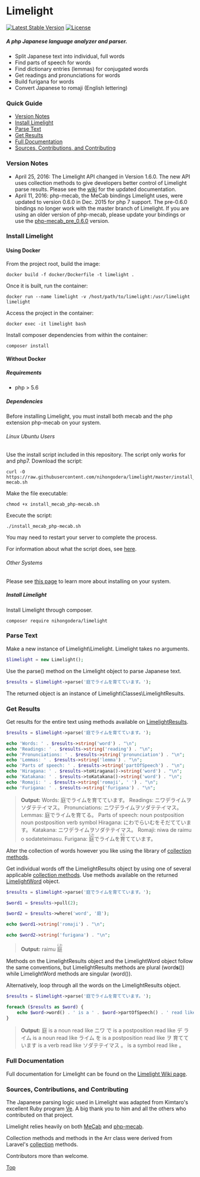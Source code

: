 # Limelight
[![Latest Stable Version](https://poser.pugx.org/nihongodera/limelight/version.svg)](//packagist.org/packages/nihongodera/limelight)
[![License](https://poser.pugx.org/nihongodera/limelight/license.svg)](//packagist.org/packages/nihongodera/limelight)
##### A php Japanese language analyzer and parser.
  - Split Japanese text into individual, full words
  - Find parts of speech for words
  - Find dictionary entries (lemmas) for conjugated words
  - Get readings and pronunciations for words
  - Build furigana for words
  - Convert Japanese to romaji (English lettering)

### Quick Guide
  - [Version Notes](#version-notes)
  - [Install Limelight](#install-limelight)
  - [Parse Text](#parse-text)
  - [Get Results](#get-results)
  - [Full Documentation](#full-documentation)
  - [Sources, Contributions, and Contributing](#sources-contributions-and-contributing)

### Version Notes
  - April 25, 2016: The Limelight API changed in Version 1.6.0. The new API uses collection methods to give developers better control of Limelight parse results. Please see the [wiki](https://github.com/nihongodera/limelight/wiki) for the updated documentation.
  - April 11, 2016: php-mecab, the MeCab bindings Limelight uses, were updated to version 0.6.0 in Dec. 2015 for php 7 support. The pre-0.6.0 bindings no longer work with the master branch of Limelight. If you are using an older version of php-mecab, please update your bindings or use the [php-mecab_pre_0.6.0](https://github.com/nihongodera/limelight/tree/php-mecab_pre_0.6.0) version.

### Install Limelight
#### Using Docker
From the project root, build the image:
```
docker build -f docker/Dockerfile -t limelight .
```

Once it is built, run the container:
```
docker run --name limelight -v /host/path/to/limelight:/usr/limelight limelight
```

Access the project in the container:
```
docker exec -it limelight bash
```

Install composer dependencies from within the container:
```
composer install
```

#### Without Docker
##### Requirements
  - php > 5.6

##### Dependencies
Before installing Limelight, you must install both mecab and the php extension php-mecab on your system.

###### Linux Ubuntu Users
Use the install script included in this repository. The script only works for and php7.
Download the script:
```
curl -O https://raw.githubusercontent.com/nihongodera/limelight/master/install_mecab_php-mecab.sh
```
Make the file executable:
```
chmod +x install_mecab_php-mecab.sh
```
Execute the script:
```
./install_mecab_php-mecab.sh
```
You may need to restart your server to complete the process.

For information about what the script does, see [here](https://github.com/nihongodera/limelight/wiki/Install-Script).

###### Other Systems

Please see [this page](https://github.com/nihongodera/php-mecab-documentation) to learn more about installing on your system.

##### Install Limelight
Install Limelight through composer.
```
composer require nihongodera/limelight
```

### Parse Text
Make a new instance of Limelight\Limelight.  Limelight takes no arguments.
```php
$limelight = new Limelight();
```

Use the parse() method on the Limelight object to parse Japanese text.
```php
$results = $limelight->parse('庭でライムを育てています。');
```
The returned object is an instance of Limelight\Classes\LimelightResults.

### Get Results
Get results for the entire text using methods available on [LimelightResults](https://github.com/nihongodera/limelight/wiki/LimelightResults).
```php
$results = $limelight->parse('庭でライムを育てています。');

echo 'Words: ' . $results->string('word') . "\n";
echo 'Readings: ' . $results->string('reading') . "\n";
echo 'Pronunciations: ' . $results->string('pronunciation') . "\n";
echo 'Lemmas: ' . $results->string('lemma') . "\n";
echo 'Parts of speech: ' . $results->string('partOfSpeech') . "\n";
echo 'Hiragana: ' . $results->toHiragana()->string('word') . "\n";
echo 'Katakana: ' . $results->toKatakana()->string('word') . "\n";
echo 'Romaji: ' . $results->string('romaji', ' ') . "\n";
echo 'Furigana: ' . $results->string('furigana') . "\n";
```
> **Output:**
> Words: 庭でライムを育てています。
> Readings: ニワデライムヲソダテテイマス。
> Pronunciations: ニワデライムヲソダテテイマス。
> Lemmas: 庭でライムを育てる。
> Parts of speech: noun postposition noun postposition verb symbol
> Hiragana: にわでらいむをそだてています。
> Katakana: ニワデライムヲソダテテイマス。
> Romaji: niwa de raimu o sodateteimasu.
> Furigana: <ruby><rb>庭</rb><rp>(</rp><rt>にわ</rt><rp>)</rp></ruby>でライムを<ruby><rb>育</rb><rp>(</rp><rt>そだ</rt><rp>)</rp></ruby>てています。

Alter the collection of words however you like using the library of [collection methods](https://github.com/nihongodera/limelight/wiki/Collection-Methods).

Get individual words off the LimelightResults object by using one of several applicable [collection methods](https://github.com/nihongodera/limelight/wiki/Collection-Methods). Use methods available on the returned [LimelightWord](https://github.com/nihongodera/limelight/wiki/LimelightWord) object.
```php
$results = $limelight->parse('庭でライムを育てています。');

$word1 = $results->pull(2);

$word2 = $results->where('word', '庭');

echo $word1->string('romaji') . "\n";

echo $word2->string('furigana') . "\n";
```
> **Output:**
> raimu
> <ruby>庭<rt>にわ</rt></ruby>

Methods on the LimelightResults object and the LimelightWord object follow the same conventions, but LimelightResults methods are plural (word**s**()) while LimelightWord methods are singular (word()).

Alternatively, loop through all the words on the LimelightResults object.
```php
$results = $limelight->parse('庭でライムを育てています。');

foreach ($results as $word) {
    echo $word->word() . ' is a ' . $word->partOfSpeech() . ' read like ' . $word->reading() . "\n";
}
```
> **Output:**
> 庭 is a noun read like ニワ
> で is a postposition read like デ
> ライム is a noun read like ライム
> を is a postposition read like ヲ
> 育てています is a verb read like ソダテテイマス
> 。 is a symbol read like 。

### Full Documentation

Full documentation for Limelight can be found on the [Limelight Wiki page](https://github.com/nihongodera/limelight/wiki).

### Sources, Contributions, and Contributing

The Japanese parsing logic used in Limelight was adapted from Kimtaro's excellent Ruby program [Ve](https://github.com/Kimtaro/ve).  A big thank you to him and all the others who contributed on that project.

Limelight relies heavily on both [MeCab](http://taku910.github.io/mecab/) and [php-mecab](https://github.com/rsky/php-mecab).

Collection methods and methods in the Arr class were derived from Laravel's [collection](https://github.com/illuminate/support/blob/master/Collection.php) methods.

Contributors more than welcome.

[Top](#contents)
